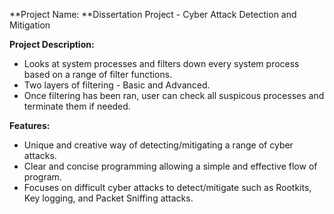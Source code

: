 **Project Name: **Dissertation Project - Cyber Attack Detection and Mitigation

**Project Description:**
- Looks at system processes and filters down every system process based on a range of filter functions.
- Two layers of filtering - Basic and Advanced.
- Once filtering has been ran, user can check all suspicous processes and terminate them if needed.

**Features:**
- Unique and creative way of detecting/mitigating a range of cyber attacks.
- Clear and concise programming allowing a simple and effective flow of program.
- Focuses on difficult cyber attacks to detect/mitigate such as Rootkits, Key logging, and Packet Sniffing attacks.


